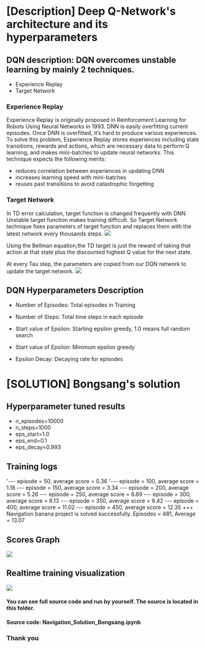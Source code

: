 [image1]: https://cdn-images-1.medium.com/max/2000/1*Zplt-1wTWu_7BGmZCBFjbQ.png
[image2]: https://cdn-images-1.medium.com/max/2000/1*D9i0I2EO7LKL2aAb2HLfTg.png
[image3]: result/scores_graph.png
[image4]: result/navigation_solution_bongsang.gif


# [Description] Deep Q-Network's architecture and its hyperparameters

## DQN description: DQN overcomes unstable learning by mainly 2 techniques.
- Experience Replay
- Target Network

### Experience Replay
Experience Replay is originally proposed in Reinforcement Learning for Robots Using Neural Networks in 1993. DNN is easily overfitting current episodes. Once DNN is overfitted, it’s hard to produce various experiences. To solve this problem, Experience Replay stores experiences including state transitions, rewards and actions, which are necessary data to perform Q learning, and makes mini-batches to update neural networks. This technique expects the following merits:
- reduces correlation between experiences in updating DNN
- increases learning speed with mini-batches
- reuses past transitions to avoid catastrophic forgetting

### Target Network
In TD error calculation, target function is changed frequently with DNN. Unstable target function makes training difficult. So Target Network technique fixes parameters of target function and replaces them with the latest network every thousands steps.
![][image1]

Using the Bellman equation,the TD target is just the reward of taking that action at that state plus the discounted highest Q value for the next state.

At every Tau step, the parameters are copied from our DQN network to update the target network.
![][image2]


## DQN Hyperparameters Description
- Number of Episodes: Total episodes in Training

- Number of Steps: Total time steps in each episode

- Start value of Epsilon: Starting epsilon greedy, 1.0 means full random search

- Start value of Epsilon: Minimum epsilon greedy

- Epsilon Decay: Decaying rate for episodes


# [SOLUTION] Bongsang's solution
## Hyperparameter tuned results
- n_episodes=10000
- n_steps=1000
- eps_start=1.0
- eps_end=0.1
- eps_decay=0.993

## Training logs

'--- episode = 50, average score =  0.36
'--- episode = 100, average score =  1.18
--- episode = 150, average score =  3.34
--- episode = 200, average score =  5.26
--- episode = 250, average score =  6.69
--- episode = 300, average score =  8.13
--- episode = 350, average score =  9.42
--- episode = 400, average score =  11.02
--- episode = 450, average score =  12.35
+++ Navigation banana project is solved successfully. Episodes = 481, Average =  13.07


## Scores Graph
![][image3]

## Realtime training visualization
![][image4]


#### You can see full source code and run by yourself. The source is located in this folder.
#### Source code: Navigation_Solution_Bongsang.ipynb

### Thank you

